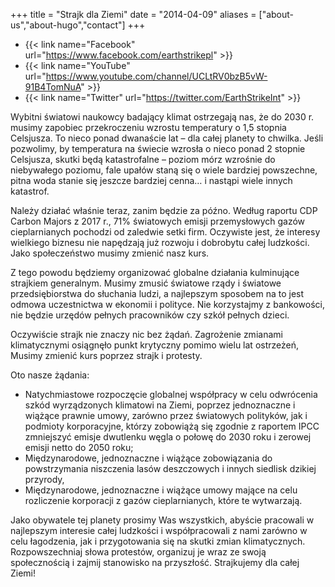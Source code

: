+++
title = "Strajk dla Ziemi"
date = "2014-04-09"
aliases = ["about-us","about-hugo","contact"]
+++

* {{< link name="Facebook" url="https://www.facebook.com/earthstrikepl" >}}
* {{< link name="YouTube" url="https://www.youtube.com/channel/UCLtRV0bzB5vW-91B4TomNuA" >}}
* {{< link name="Twitter" url="https://twitter.com/EarthStrikeInt" >}}

Wybitni światowi naukowcy badający klimat ostrzegają nas, że do 2030 r. musimy zapobiec przekroczeniu wzrostu temperatury o 1,5 stopnia Celsjusza. To nieco ponad dwanaście lat – dla całej planety to chwilka. Jeśli pozwolimy, by temperatura na świecie wzrosła o nieco ponad 2 stopnie Celsjusza, skutki będą katastrofalne – poziom mórz wzrośnie do niebywałego poziomu, fale upałów staną się o wiele bardziej powszechne, pitna woda stanie się jeszcze bardziej cenna… i nastąpi wiele innych katastrof.

Należy działać właśnie teraz, zanim będzie za późno. Według raportu CDP Carbon Majors z 2017 r., 71% światowych emisji przemysłowych gazów cieplarnianych pochodzi od zaledwie setki firm. Oczywiste jest, że interesy wielkiego biznesu nie napędzają już rozwoju i dobrobytu całej ludzkości. 
Jako społeczeństwo musimy zmienić nasz kurs.

Z tego powodu będziemy organizować globalne działania kulminujące strajkiem generalnym. Musimy zmusić światowe rządy i światowe przedsiębiorstwa do słuchania ludzi, a najlepszym sposobem na to jest odmowa uczestnictwa w ekonomii i polityce. Nie korzystajmy z bankowości, nie będzie urzędów pełnych pracowników czy szkół pełnych dzieci.

Oczywiście strajk nie znaczy nic bez żądań. Zagrożenie zmianami klimatycznymi osiągnęło punkt krytyczny pomimo wielu lat ostrzeżeń, Musimy zmienić kurs poprzez strajk i protesty.

Oto nasze żądania:

- Natychmiastowe rozpoczęcie globalnej współpracy w celu odwrócenia szkód wyrządzonych klimatowi na Ziemi, poprzez jednoznaczne i wiążące prawnie umowy, zarówno przez światowych polityków, jak i podmioty korporacyjne, którzy zobowiążą się zgodnie z raportem IPCC zmniejszyć emisje dwutlenku węgla o połowę do 2030 roku i zerowej emisji netto do 2050 roku;
- Międzynarodowe, jednoznaczne i wiążące zobowiązania do powstrzymania niszczenia lasów deszczowych i innych siedlisk dzikiej przyrody,
- Międzynarodowe, jednoznaczne i wiążące umowy mające na celu rozliczenie korporacji z gazów cieplarnianych, które te wytwarzają.

Jako obywatele tej planety prosimy Was wszystkich, abyście pracowali w najlepszym interesie całej ludzkości i współpracowali z nami zarówno w celu łagodzenia, jak i przygotowania się na skutki zmian klimatycznych. Rozpowszechniaj słowa protestów, organizuj je wraz ze swoją społecznością i zajmij stanowisko na przyszłość.
Strajkujemy dla całej Ziemi!

